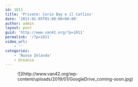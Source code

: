 ```yaml
---
id: 1811
title: 'Private: Curio Bay e il Catlins'
date: '2013-01-05T01:00:06+00:00'
author: admin
layout: post
guid: 'http://www.van42.org/?p=1811'
permalink: '/?p=1811'
video_url:
    - ''
categories:
    - 'Nuova Zelanda'
    - Oceania
---
```


<div class="wp-container-74 wp-block-columns has-2-columns"><div class="wp-container-72 wp-block-column"><figure class="wp-block-image">![](http://www.van42.org/wp-content/uploads/2019/01/GoogleDrive_coming-soon.jpg)</figure></div><div class="wp-container-73 wp-block-column"></div></div>